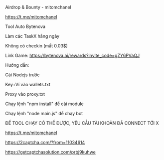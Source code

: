 Airdrop & Bounty - mitomchanel

https://t.me/mitomchanel


Tool Auto Bytenova

Làm các TaskX hằng ngày

Không có checkin (mất 0.03$)


Link Game: https://bytenova.ai/rewards?invite_code=gZY6PVaQJ


Hướng dẫn:

Cài Nodejs trước

Key+Ví vào wallets.txt

Proxy vào proxy.txt


Chạy lệnh "npm install" để cài module

Chạy lệnh "node main.js" để chạy bot

ĐỂ TOOL CHẠY CÓ THỂ ĐƯỢC, YÊU CẦU TÀI KHOẢN ĐÃ CONNECT TỚI X

https://t.me/mitomchanel

https://2captcha.com/?from=11034614

https://getcaptchasolution.com/prbj9kuhwe
